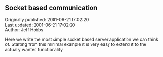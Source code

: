 ## Socket based communication  
Originally published: 2001-06-21 17:02:20  
Last updated: 2001-06-21 17:02:20  
Author: Jeff Hobbs  
  
Here we write the most simple socket based server application we
can think of. Starting from this minimal example it is very easy to
extend it to the actually wanted functionality